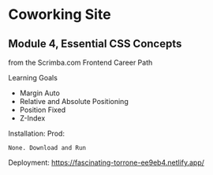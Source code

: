 # Coworking Site
## Module 4, Essential CSS Concepts
from the Scrimba.com Frontend Career Path

Learning Goals
* Margin Auto
* Relative and Absolute Positioning
* Position Fixed
* Z-Index


Installation: Prod:
```
None. Download and Run
```
Deployment: https://fascinating-torrone-ee9eb4.netlify.app/
